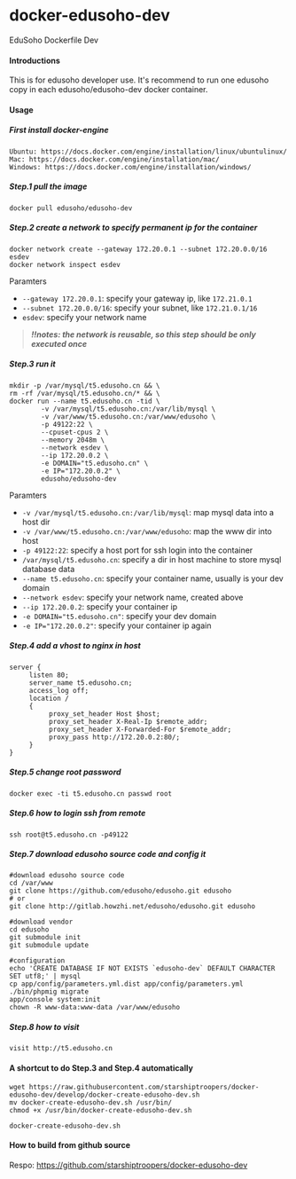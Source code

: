 # docker-edusoho-dev
EduSoho Dockerfile Dev

#### Introductions

This is for edusoho developer use.
It's recommend to run one edusoho copy in each edusoho/edusoho-dev docker container.


#### Usage

##### First install docker-engine
```
Ubuntu: https://docs.docker.com/engine/installation/linux/ubuntulinux/
Mac: https://docs.docker.com/engine/installation/mac/
Windows: https://docs.docker.com/engine/installation/windows/
```

##### Step.1 pull the image

```
docker pull edusoho/edusoho-dev
```

##### Step.2 create a network to specify permanent ip for the container

```shell
docker network create --gateway 172.20.0.1 --subnet 172.20.0.0/16 esdev
docker network inspect esdev
```

Paramters

* `--gateway 172.20.0.1`: specify your gateway ip, like `172.21.0.1`
* `--subnet 172.20.0.0/16`: specify your subnet, like `172.21.0.1/16`
* `esdev`: specify your network name

> ***!!notes: the network is reusable, so this step should be only executed once***

##### Step.3 run it

```shell
mkdir -p /var/mysql/t5.edusoho.cn && \
rm -rf /var/mysql/t5.edusoho.cn/* && \
docker run --name t5.edusoho.cn -tid \
        -v /var/mysql/t5.edusoho.cn:/var/lib/mysql \
        -v /var/www/t5.edusoho.cn:/var/www/edusoho \
        -p 49122:22 \
        --cpuset-cpus 2 \
        --memory 2048m \
        --network esdev \
        --ip 172.20.0.2 \
        -e DOMAIN="t5.edusoho.cn" \
        -e IP="172.20.0.2" \
        edusoho/edusoho-dev
```

Paramters

* `-v /var/mysql/t5.edusoho.cn:/var/lib/mysql`: map mysql data into a host dir
* `-v /var/www/t5.edusoho.cn:/var/www/edusoho`: map the www dir into host
* `-p 49122:22`: specify a host port for ssh login into the container
* `/var/mysql/t5.edusoho.cn`: specify a dir in host machine to store mysql database data
* `--name t5.edusoho.cn`: specify your container name, usually is your dev domain
* `--network esdev`: specify your network name, created above
* `--ip 172.20.0.2`: specify your container ip
* `-e DOMAIN="t5.edusoho.cn"`: specify your dev domain
* `-e IP="172.20.0.2"`: specify your container ip again

##### Step.4 add a vhost to nginx in host

```
server {
     listen 80;
     server_name t5.edusoho.cn;
     access_log off;
     location /
     {
          proxy_set_header Host $host;
          proxy_set_header X-Real-Ip $remote_addr;
          proxy_set_header X-Forwarded-For $remote_addr;
          proxy_pass http://172.20.0.2:80/;
     }
}
```

##### Step.5 change root password

```shell
docker exec -ti t5.edusoho.cn passwd root
```

##### Step.6 how to login ssh from remote

```shell
ssh root@t5.edusoho.cn -p49122
```

##### Step.7 download edusoho source code and config it

```shell
#download edusoho source code
cd /var/www
git clone https://github.com/edusoho/edusoho.git edusoho
# or
git clone http://gitlab.howzhi.net/edusoho/edusoho.git edusoho

#download vendor
cd edusoho
git submodule init
git submodule update

#configuration
echo 'CREATE DATABASE IF NOT EXISTS `edusoho-dev` DEFAULT CHARACTER SET utf8;' | mysql
cp app/config/parameters.yml.dist app/config/parameters.yml
./bin/phpmig migrate
app/console system:init
chown -R www-data:www-data /var/www/edusoho
```

##### Step.8 how to visit

```
visit http://t5.edusoho.cn
```

#### A shortcut to do Step.3 and Step.4 automatically

```shell
wget https://raw.githubusercontent.com/starshiptroopers/docker-edusoho-dev/develop/docker-create-edusoho-dev.sh
mv docker-create-edusoho-dev.sh /usr/bin/
chmod +x /usr/bin/docker-create-edusoho-dev.sh
```

```shell
docker-create-edusoho-dev.sh
```

#### How to build from github source

Respo: https://github.com/starshiptroopers/docker-edusoho-dev